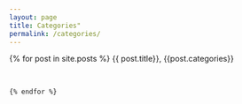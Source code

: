 ```yaml
---
layout: page
title: Categories"
permalink: /categories/
---
```


{% for post in site.posts %}
  {{ post.title}}, {{post.categories}}
   
   <br/>
       
      
    {% endfor %}

